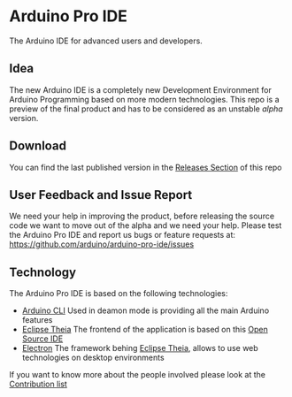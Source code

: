 # Arduino Pro IDE
The Arduino IDE for advanced users and developers.

## Idea
The new Arduino IDE is a completely new Development Environment for Arduino Programming based on more modern technologies.
This repo is a preview of the final product and has to be considered as an unstable *alpha* version.

## Download
You can find the last published version in the [Releases Section](https://github.com/arduino/arduino-pro-ide/releases) of this repo

## User Feedback and Issue Report
We need your help in improving the product, before releasing the source code we want to move out of the alpha and we need your help.
Please test the Arduino Pro IDE and report us bugs or feature requests at: https://github.com/arduino/arduino-pro-ide/issues

## Technology
The Arduino Pro IDE is based on the following technologies:

* [Arduino CLI](https://github.com/arduino/arduino-cli)
 Used in deamon mode is providing all the main Arduino features
* [Eclipse Theia](https://github.com/eclipse-theia/theia)
The frontend of the application is based on this [Open Source IDE](https://theia-ide.org/) 
* [Electron](https://github.com/electron/electron)
The framework behing [Eclipse Theia](https://theia-ide.org/), allows to use web technologies on desktop environments

If you want to know more about the people involved please look at the [Contribution list](CONTRIBUTIONS.md)